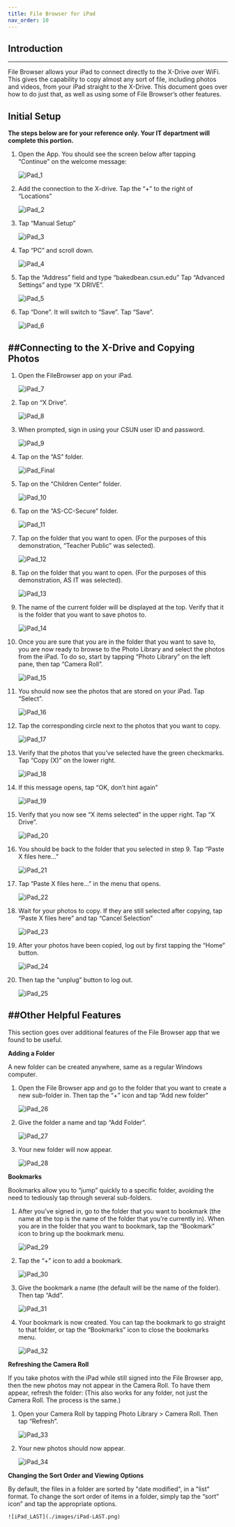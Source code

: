 ```yaml
---
title: File Browser for iPad
nav_order: 10
---
```

## Introduction
--------------------------------------------------------------------------
File Browser allows your iPad to connect directly to the X-Drive over WiFi. This gives the capability to copy almost any sort of file, including photos and videos, from your iPad straight to the X-Drive. This document goes over how to do just that, as well as using some of File Browser’s other features.

## Initial Setup
**The steps below are for your reference only. Your IT department will complete this portion.**
1. Open the App. You should see the screen below after tapping “Continue” on the welcome message:

	![iPad_1](./images/iPad-1.png)

2. Add the connection to the X-drive. Tap the “+” to the right of “Locations”

	![iPad_2](./images/iPad-2.png)

3. Tap “Manual Setup”

	![iPad_3](./images/iPad-3.png)

4. Tap “PC” and scroll down.

	![iPad_4](./images/iPad-4.png)

5. Tap the “Address” field and type “bakedbean.csun.edu” Tap “Advanced Settings” and type “X DRIVE”.

	![iPad_5](./images/iPad-5.png)

6. Tap “Done”. It will switch to “Save”. Tap “Save”.

	![iPad_6](./images/iPad-6.png)

##Connecting to the X-Drive and Copying Photos
--------------------------------------------------------------------------
1. Open the FileBrowser app on your iPad.

	![iPad_7](./images/iPad-7.png)

2. Tap on “X Drive”.

	![iPad_8](./images/iPad-8.png)

3. When prompted, sign in using your CSUN user ID and password.

	![iPad_9](./images/iPad-9.png)

4. Tap on the “AS” folder.

	![iPad_Final](./images/iPad-Final.png)

5. Tap on the “Children Center” folder.

	![iPad_10](./images/iPad-10.png)

6. Tap on the “AS-CC-Secure” folder.

	![iPad_11](./images/iPad-11.png)

7. Tap on the folder that you want to open. (For the purposes of this demonstration, “Teacher Public” was selected).

	![iPad_12](./images/iPad-12.png)

8. Tap on the folder that you want to open. (For the purposes of this demonstration, AS IT was selected).

	![iPad_13](./images/iPad-13.png)

9. The name of the current folder will be displayed at the top. Verify that it is the folder that you want to save photos to.

	![iPad_14](./images/iPad-14.png)

10. Once you are sure that you are in the folder that you want to save to, you are now ready to browse to the Photo Library and select the photos from the iPad. To do so, start by tapping “Photo Library” on the left pane, then tap “Camera Roll”.

	![iPad_15](./images/iPad-15.png)

11. You should now see the photos that are stored on your iPad. Tap “Select”.

	![iPad_16](./images/iPad-16.png)

12. Tap the corresponding circle next to the photos that you want to copy.

	![iPad_17](./images/iPad-17.png)

13. Verify that the photos that you’ve selected have the green checkmarks. Tap “Copy (X)” on the lower right.

	![iPad_18](./images/iPad-18.png)

14. If this message opens, tap “OK, don’t hint again”

	![iPad_19](./images/iPad-19.png)

15. Verify that you now see “X items selected” in the upper right. Tap “X Drive”.

	![iPad_20](./images/iPad-20.png)

16. You should be back to the folder that you selected in step 9. Tap “Paste X files here…”

	![iPad_21](./images/iPad-21.png)

17. Tap “Paste X files here…” in the menu that opens.

	![iPad_22](./images/iPad-22.png)

18. Wait for your photos to copy. If they are still selected after copying, tap “Paste X files here” and tap “Cancel Selection”

	![iPad_23](./images/iPad-23.png)

19. After your photos have been copied, log out by first tapping the “Home” button.

	![iPad_24](./images/iPad-24.png)

20. Then tap the “unplug” button to log out.

	![iPad_25](./images/iPad-25.png)

##Other Helpful Features
--------------------------------------------------------------------------
This section goes over additional features of the File Browser app that we found to be useful.


**Adding a Folder**

A new folder can be created anywhere, same as a regular Windows computer.
1. Open the File Browser app and go to the folder that you want to create a new sub-folder in. Then tap the “+” icon and tap “Add new folder”

	![iPad_26](./images/iPad-26.png)

2. Give the folder a name and tap “Add Folder”.

	![iPad_27](./images/iPad-27.png)

3. Your new folder will now appear.

	![iPad_28](./images/iPad-28.png)


**Bookmarks**

Bookmarks allow you to “jump” quickly to a specific folder, avoiding the need to tediously tap through several sub-folders.
1. After you’ve signed in, go to the folder that you want to bookmark (the name at the top is the name of the folder that you’re currently in). When you are in the folder that you want to bookmark, tap the “Bookmark” icon to bring up the bookmark menu.

	![iPad_29](./images/iPad-29.png)

2. Tap the “+” icon to add a bookmark.

	![iPad_30](./images/iPad-30.png)

3. Give the bookmark a name (the default will be the name of the folder). Then tap “Add”.

	![iPad_31](./images/iPad-31.png)

4. Your bookmark is now created. You can tap the bookmark to go straight to that folder, or tap the “Bookmarks” icon to close the bookmarks menu.

	![iPad_32](./images/iPad-32.png)

**Refreshing the Camera Roll**

If you take photos with the iPad while still signed into the File Browser app, then the new photos may not appear in the Camera Roll. To have them appear, refresh the folder: (This also works for any folder, not just the Camera Roll. The process is the same.)

1. Open your Camera Roll by tapping Photo Library > Camera Roll. Then tap “Refresh”.

	![iPad_33](./images/iPad-33.png)

2. Your new photos should now appear.

	![iPad_34](./images/iPad-34.png)



**Changing the Sort Order and Viewing Options**

By default, the files in a folder are sorted by "date modified", in a "list" format.
To change the sort order of items in a folder, simply tap the “sort” icon” and tap the appropriate options.

	![iPad_LAST](./images/iPad-LAST.png)

